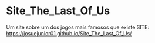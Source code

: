 # Site_The_Last_Of_Us
 Um site sobre um dos jogos mais famosos que existe
 SITE: https://josuejunior01.github.io/Site_The_Last_Of_Us/
